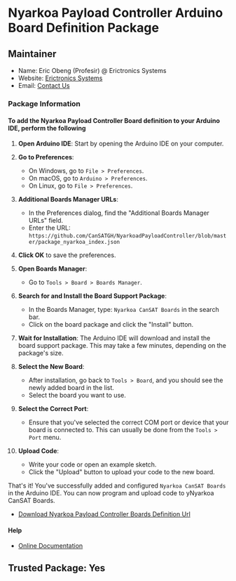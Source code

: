 # Nyarkoa Payload Controller Arduino Board Definition Package

## Maintainer

- Name: Eric Obeng (Profesir) @ Erictronics Systems
- Website: [Erictronics Systems](https://www.erictronics.com/)
- Email: [Contact Us](mailto:cansatgh@gmail.com)

### Package Information

#### To add the Nyarkoa Payload Controller Board definition to your Arduino IDE, perform the following

1. **Open Arduino IDE**: Start by opening the Arduino IDE on your computer.

2. **Go to Preferences**:
   - On Windows, go to `File > Preferences`.
   - On macOS, go to `Arduino > Preferences`.
   - On Linux, go to `File > Preferences`.

3. **Additional Boards Manager URLs**:
   - In the Preferences dialog, find the "Additional Boards Manager URLs" field.
   - Enter the URL: `https://github.com/CanSATGH/NyarkoadPayloadController/blob/master/package_nyarkoa_index.json`

4. **Click OK** to save the preferences.

5. **Open Boards Manager**:
   - Go to `Tools > Board > Boards Manager`.

6. **Search for and Install the Board Support Package**:
   - In the Boards Manager, type: `Nyarkoa CanSAT Boards` in the search bar.
   - Click on the board package and click the "Install" button.

7. **Wait for Installation**: The Arduino IDE will download and install the board support package. This may take a few minutes, depending on the package's size.

8. **Select the New Board**:
   - After installation, go back to `Tools > Board`, and you should see the newly added board in the list.
   - Select the board you want to use.

9. **Select the Correct Port**:
   - Ensure that you've selected the correct COM port or device that your board is connected to. This can usually be done from the `Tools > Port` menu.

10. **Upload Code**:
    - Write your code or open an example sketch.
    - Click the "Upload" button to upload your code to the new board.

That's it! You've successfully added and configured `Nyarkoa CanSAT Boards` in the Arduino IDE. You can now program and upload code to yNyarkoa CanSAT Boards.

- [Download Nyarkoa Payload Controller Boards Definition Url](https://github.com/CanSATGH/NyarkoadPayloadController/blob/master/Nyarkoa-Payload-0.0.1.zip?raw=true)

#### Help

- [Online Documentation](https://github.com/CanSATGH/NyarkoadPayloadController/blob/master/README.md)

## Trusted Package: Yes
